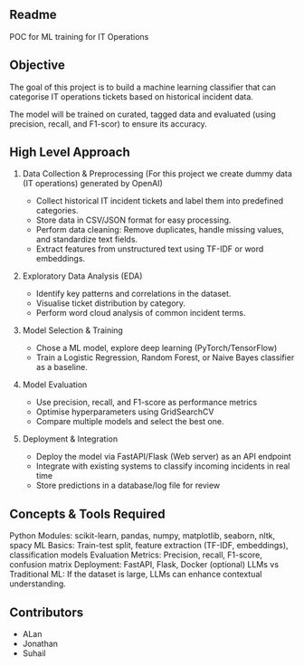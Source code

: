 ## Readme

POC for ML training for IT Operations

## Objective

The goal of this project is to build a machine learning classifier that can categorise IT operations tickets based on historical incident data. 

The model will be trained on curated, tagged data and evaluated (using precision, recall, and F1-scor) to ensure its accuracy.

## High Level Approach

1. Data Collection & Preprocessing (For this project we create dummy data (IT operations) generated by OpenAI)
    * Collect historical IT incident tickets and label them into predefined categories.
    * Store data in CSV/JSON format for easy processing.
    * Perform data cleaning: Remove duplicates, handle missing values, and standardize text fields.
    * Extract features from unstructured text using TF-IDF or word embeddings.

1. Exploratory Data Analysis (EDA)
    * Identify key patterns and correlations in the dataset.
    * Visualise ticket distribution by category.
    * Perform word cloud analysis of common incident terms.

1. Model Selection & Training
    * Chose a ML model, explore deep learning (PyTorch/TensorFlow)
    * Train a Logistic Regression, Random Forest, or Naive Bayes classifier as a baseline.

1. Model Evaluation
    * Use precision, recall, and F1-score as performance metrics
    * Optimise hyperparameters using GridSearchCV
    * Compare multiple models and select the best one.

1. Deployment & Integration
    * Deploy the model via FastAPI/Flask (Web server) as an API endpoint
    * Integrate with existing systems to classify incoming incidents in real time
    * Store predictions in a database/log file for review

## Concepts & Tools Required

Python Modules: scikit-learn, pandas, numpy, matplotlib, seaborn, nltk, spacy
ML Basics: Train-test split, feature extraction (TF-IDF, embeddings), classification models
Evaluation Metrics: Precision, recall, F1-score, confusion matrix
Deployment: FastAPI, Flask, Docker (optional)
LLMs vs Traditional ML: If the dataset is large, LLMs can enhance contextual understanding.

## Contributors

* ALan
* Jonathan
* Suhail